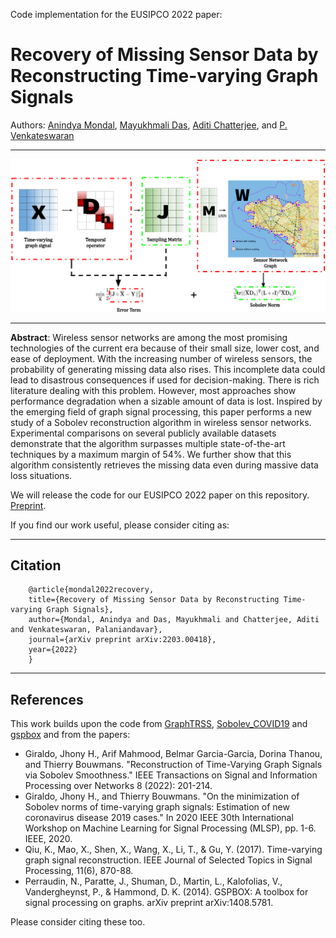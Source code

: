 Code implementation for the EUSIPCO 2022 paper: 
# Recovery of Missing Sensor Data by Reconstructing Time-varying Graph Signals
Authors: [Anindya Mondal](https://sites.google.com/view/anindyamondal), [Mayukhmali Das](), [Aditi Chatterjee](), and [P. Venkateswaran]()

- - - -
![Pipeline](https://raw.githubusercontent.com/anindya2001/EUSIPCO_22_Sobolev/main/schematic.png)
- - - -
**Abstract**: Wireless sensor networks are among the most promising technologies of the current era because of their small size, lower cost, and ease of deployment. With the increasing number of wireless sensors, the probability of generating missing data also rises. This incomplete data could lead to disastrous consequences if used for decision-making. There is rich literature dealing with this problem. However, most approaches show performance degradation when a sizable amount of data is lost. Inspired by the emerging field of graph signal processing, this paper performs a new study of a Sobolev reconstruction algorithm in wireless sensor networks. Experimental comparisons on several publicly available datasets demonstrate that the algorithm surpasses multiple state-of-the-art techniques by a maximum margin of 54\%. We further show that this algorithm consistently retrieves the missing data even during massive data loss situations.

We will release the code for our EUSIPCO 2022 paper on this repository. [Preprint](https://arxiv.org/abs/2203.00418).

If you find our work useful, please consider citing as: 
- - - -
## Citation

        @article{mondal2022recovery,
        title={Recovery of Missing Sensor Data by Reconstructing Time-varying Graph Signals},
        author={Mondal, Anindya and Das, Mayukhmali and Chatterjee, Aditi and Venkateswaran, Palaniandavar},
        journal={arXiv preprint arXiv:2203.00418},
        year={2022}
        }
        
- - - -

## References

This work builds upon the code from [GraphTRSS](https://github.com/jhonygiraldo/GraphTRSS), [Sobolev_COVID19](https://github.com/jhonygiraldo/Sobolev_COVID19) and [gspbox](https://github.com/epfl-lts2/gspbox) and from the papers: 

- Giraldo, Jhony H., Arif Mahmood, Belmar Garcia-Garcia, Dorina Thanou, and Thierry Bouwmans. "Reconstruction of Time-Varying Graph Signals via Sobolev Smoothness." IEEE Transactions on Signal and Information Processing over Networks 8 (2022): 201-214.
- Giraldo, Jhony H., and Thierry Bouwmans. "On the minimization of Sobolev norms of time-varying graph signals: Estimation of new coronavirus disease 2019 cases." In 2020 IEEE 30th International Workshop on Machine Learning for Signal Processing (MLSP), pp. 1-6. IEEE, 2020.
- Qiu, K., Mao, X., Shen, X., Wang, X., Li, T., & Gu, Y. (2017). Time-varying graph signal reconstruction. IEEE Journal of Selected Topics in Signal Processing, 11(6), 870-88.
- Perraudin, N., Paratte, J., Shuman, D., Martin, L., Kalofolias, V., Vandergheynst, P., & Hammond, D. K. (2014). GSPBOX: A toolbox for signal processing on graphs. arXiv preprint arXiv:1408.5781.

Please consider citing these too. 
